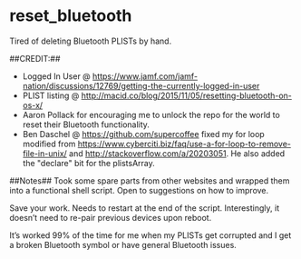 # reset_bluetooth
Tired of deleting Bluetooth PLISTs by hand.

##CREDIT:##
* Logged In User @ https://www.jamf.com/jamf-nation/discussions/12769/getting-the-currently-logged-in-user
* PLIST listing @ http://macid.co/blog/2015/11/05/resetting-bluetooth-on-os-x/
* Aaron Pollack for encouraging me to unlock the repo for the world to reset their Bluetooth functionality.
* Ben Daschel @ https://github.com/supercoffee fixed my for loop modified from https://www.cyberciti.biz/faq/use-a-for-loop-to-remove-file-in-unix/ and http://stackoverflow.com/a/20203051. He also added the "declare" bit for the plistsArray.


##Notes##
Took some spare parts from other websites and wrapped them into a functional shell script. Open to suggestions on how to improve.

Save your work. Needs to restart at the end of the script. Interestingly, it doesn’t need to re-pair previous devices upon reboot. 

It’s worked 99% of the time for me when my PLISTs get corrupted and I get a broken Bluetooth symbol or have general Bluetooth issues.
